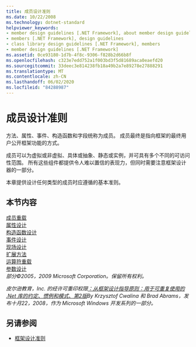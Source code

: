```yaml
---
title: 成员设计准则
ms.date: 10/22/2008
ms.technology: dotnet-standard
helpviewer_keywords:
- member design guidelines [.NET Framework], about member design guidelines
- members [.NET Framework], design guidelines
- class library design guidelines [.NET Framework], members
- member design guidelines [.NET Framework]
ms.assetid: 0ce93180-1d7b-4f8c-9306-f828b2d66b8f
ms.openlocfilehash: c323e7edd752a1f003bd3f5d81689aca0eaefd20
ms.sourcegitcommit: 33deec3e814238fb18a49b2a7e89278e27888291
ms.translationtype: MT
ms.contentlocale: zh-CN
ms.lasthandoff: 06/02/2020
ms.locfileid: "84288987"
---
```

# <a name="member-design-guidelines"></a>成员设计准则
方法、属性、事件、构造函数和字段统称为成员。 成员最终是指向框架的最终用户公开框架功能的方式。  
  
 成员可以为虚拟或非虚拟、具体或抽象、静态或实例，并可具有多个不同的可访问性范围。 所有这些组件都提供令人难以置信的表现力，但同时需要注意框架设计器的一部分。  
  
 本章提供设计任何类型的成员时应遵循的基本准则。  
  
## <a name="in-this-section"></a>本节内容  
 [成员重载](member-overloading.md)  
 [属性设计](property.md)  
 [构造函数设计](constructor.md)  
 [事件设计](event.md)  
 [现场设计](field.md)  
 [扩展方法](extension-methods.md)  
 [运算符重载](operator-overloads.md)  
 [参数设计](parameter-design.md)  
 *部分©2005，2009 Microsoft Corporation。保留所有权利。*  
  
 *皮尔逊教育，Inc. 的经许可重印权限[：从框架设计指导原则：用于可重复使用的 .Net 库的约定、惯例和模式、第2版](https://www.informit.com/store/framework-design-guidelines-conventions-idioms-and-9780321545619)By Krzysztof Cwalina 和 Brad Abrams，发布十月22，2008，作为 Microsoft Windows 开发系列的一部分。*  
  
## <a name="see-also"></a>另请参阅

- [框架设计准则](index.md)
